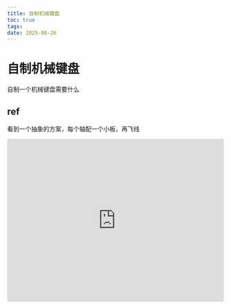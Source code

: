 ```yaml
---
title: 自制机械键盘
toc: true
tags:
date: 2025-06-26
---
```


# 自制机械键盘

自制一个机械键盘需要什么



## ref

看到一个抽象的方案，每个轴配一个小板，再飞线

<div style="position: relative; width: 100%; height: 0; padding-bottom: 75%;"><iframe src="https://player.bilibili.com/player.html?isOutside=true&aid=114737467625135&bvid=BV12wK3zGEU4&cid=30671767598&p=1&autoplay=0" scrolling="no" border="0" frameborder="no" framespacing="0" allowfullscreen="true" style="position: absolute; width: 100%; height: 100%; left: 0; top: 0;"> </iframe></div>
